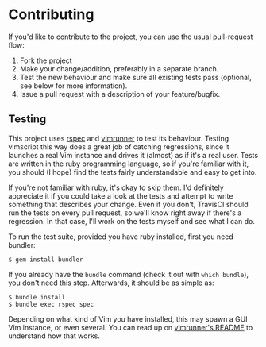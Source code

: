 # Contributing

If you'd like to contribute to the project, you can use the usual pull-request flow:

1. Fork the project
2. Make your change/addition, preferably in a separate branch.
3. Test the new behaviour and make sure all existing tests pass (optional, see below for more information).
4. Issue a pull request with a description of your feature/bugfix.

## Testing

This project uses [rspec](http://rspec.info/) and [vimrunner](https://github.com/AndrewRadev/vimrunner) to test its behaviour. Testing vimscript this way does a great job of catching regressions, since it launches a real Vim instance and drives it (almost) as if it's a real user. Tests are written in the ruby programming language, so if you're familiar with it, you should (I hope) find the tests fairly understandable and easy to get into.

If you're not familiar with ruby, it's okay to skip them. I'd definitely appreciate it if you could take a look at the tests and attempt to write something that describes your change. Even if you don't, TravisCI should run the tests on every pull request, so we'll know right away if there's a regression. In that case, I'll work on the tests myself and see what I can do.

To run the test suite, provided you have ruby installed, first you need bundler:

```
$ gem install bundler
```

If you already have the `bundle` command (check it out with `which bundle`), you don't need this step. Afterwards, it should be as simple as:

```
$ bundle install
$ bundle exec rspec spec
```

Depending on what kind of Vim you have installed, this may spawn a GUI Vim instance, or even several. You can read up on [vimrunner's README](https://github.com/AndrewRadev/vimrunner/blob/main/README.md) to understand how that works.
